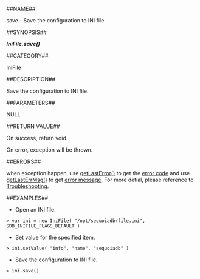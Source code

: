 
##NAME##

save - Save the configuration to INI file.

##SYNOPSIS##

***IniFile.save()***

##CATEGORY##

IniFile

##DESCRIPTION##

Save the configuration to INI file.

##PARAMETERS##

NULL

##RETURN VALUE##

On success, return void.

On error, exception will be thrown.

##ERRORS##

when exception happen, use [getLastError()](manual/Manual/Sequoiadb_command/Global/getLastError.md) to get the [error code](manual/Manual/Sequoiadb_error_code.md)  and use [getLastErrMsg()](manual/Manual/Sequoiadb_command/Global/getLastErrMsg.md) to get [error message](manual/Manual/Sequoiadb_command/Global/getLastErrMsg.md). For more detial, please  reference to [Troubleshooting](manual/FAQ/faq_sdb.md).

##EXAMPLES##

* Open an INI file.

```lang-javascript
> var ini = new IniFile( "/opt/sequoiadb/file.ini", SDB_INIFILE_FLAGS_DEFAULT )
```

* Set value for the specified item.

```lang-javascript
> ini.setValue( "info", "name", "sequoiadb" )
```

* Save the configuration to INI file.

```lang-javascript
> ini.save()
```